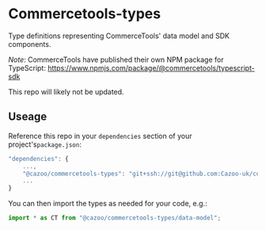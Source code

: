 # Commercetools-types

Type definitions representing CommerceTools' data model and SDK components.

*Note*: CommerceTools have published their own NPM package for TypeScript: https://www.npmjs.com/package/@commercetools/typescript-sdk

This repo will likely not be updated.

## Useage

Reference this repo in your `dependencies` section of your project's`package.json`:

```typescript
"dependencies": {
    ...,
    "@cazoo/commercetools-types": "git+ssh://git@github.com:Cazoo-uk/commercetools-types.git#1.1.10",
    ...
}
```

You can then import the types as needed for your code, e.g.:

```typescript
import * as CT from "@cazoo/commercetools-types/data-model";
```